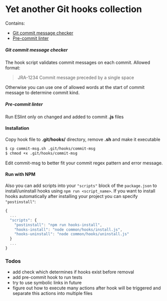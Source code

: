 # Yet another Git hooks collection
Contains:
 - [Git commit message checker](https://github.com/greebamax/yaghc#git-commit-message-checker)
 - [Pre-commit linter](https://github.com/greebamax/yaghc#pre-commit-linter)

##### Git commit message checker
The hook script validates commit messages on each commit.
Allowed format:
> JRA-1234 Commit message preceded by a single space

Otherwise you can use one of allowed words at the start of commit message to determine commit kind.
##### Pre-commit linter
Run ESlint only on changed and added to commit **.js** files

#### Installation
Copy hook file to **.git/hooks/** directory, remove **.sh** and make it executable
```sh
$ cp commit-msg.sh .git/hooks/commit-msg
$ chmod +x .git/hooks/commit-msg
```
Edit commit-msg to better fit your commit regex pattern and error message.
#### Run with NPM
Also you can add scripts into your `"scripts"` block of the `package.json` to install/uninstall hooks using `npm run <script_name>`. If you want to install hooks automatically after installing your project you can specify `"postinstall"`:
```javascript
{
  ...
  "scripts": {
    "postinstall": "npm run hooks-install",
    "hooks-install": "node common/hooks/install.js",
    "hooks-uninstall": "node common/hooks/uninstall.js"
  }
  ...
}
```
### Todos
 - add check which determines if hooks exist before removal
 - add pre-commit hook to run tests
 - try to use symbolic links in future
 - figure out how to execute many actions after hook will be triggered and separate this actions into multiple files
